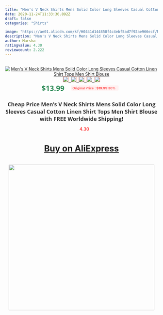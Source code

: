 ```yaml
---
title: "Men's V Neck Shirts Mens Solid Color Long Sleeves Casual Cotton Linen Shirt Tops Men Shirt Blouse"
date: 2020-11-24T11:33:36.892Z
draft: false
categories: "Shirts"

image: "https://ae01.alicdn.com/kf/H0441d144858f4c4ebf5ad7f92ae966ecf/Men-s-V-Neck-Shirts-Mens-Solid-Color-Long-Sleeves-Casual-Cotton-Linen-Shirt-Tops-Men.png_220x220.png"
description: "Men's V Neck Shirts Mens Solid Color Long Sleeves Casual Cotton Linen Shirt Tops Men Shirt Blouse"
author: Marsha
ratingvalue: 4.30
reviewcount: 2.222
---
```

<br>
<div style="text-align: center;">
<a href="https://s.click.aliexpress.com/e/_AOmFiz" target="_blank" rel="nofollow noopener noreferrer"><img alt="Men's V Neck Shirts Mens Solid Color Long Sleeves Casual Cotton Linen Shirt Tops Men Shirt Blouse" class="magnifier-image" src="https://ae01.alicdn.com/kf/H0441d144858f4c4ebf5ad7f92ae966ecf/Men-s-V-Neck-Shirts-Mens-Solid-Color-Long-Sleeves-Casual-Cotton-Linen-Shirt-Tops-Men.png_220x220.png_640x640.jpg">
<br>
<img style="border:1px solid salmon" src="https://ae01.alicdn.com/kf/H0441d144858f4c4ebf5ad7f92ae966ecf/Men-s-V-Neck-Shirts-Mens-Solid-Color-Long-Sleeves-Casual-Cotton-Linen-Shirt-Tops-Men.png_120x120.jpg">&nbsp;&nbsp;<img style="border:1px solid salmon" src="https://ae01.alicdn.com/kf/H941a1548a718496984fcb327b874a11aj/Men-s-V-Neck-Shirts-Mens-Solid-Color-Long-Sleeves-Casual-Cotton-Linen-Shirt-Tops-Men.jpg_120x120.jpg">&nbsp;&nbsp;<img style="border:1px solid salmon" src="https://ae01.alicdn.com/kf/H38be6e579b424a8897d7fa44dc05c5abh/Men-s-V-Neck-Shirts-Mens-Solid-Color-Long-Sleeves-Casual-Cotton-Linen-Shirt-Tops-Men.jpg_120x120.jpg">&nbsp;&nbsp;<img style="border:1px solid salmon" src="https://ae01.alicdn.com/kf/H3cc724f30f82470a85a174ed318549113/Men-s-V-Neck-Shirts-Mens-Solid-Color-Long-Sleeves-Casual-Cotton-Linen-Shirt-Tops-Men.jpg_120x120.jpg">&nbsp;&nbsp;<img style="border:1px solid salmon" src="https://ae01.alicdn.com/kf/H7bb27b31a75a47a988802c9a7f43a7a0a/Men-s-V-Neck-Shirts-Mens-Solid-Color-Long-Sleeves-Casual-Cotton-Linen-Shirt-Tops-Men.jpg_120x120.jpg"></a></div><br0>
<div style="text-align: center;"><span style="background-color: white; border: 0px; box-sizing: border-box; color: seagreen; display: inline-block; font-family: &quot;open sans&quot; , &quot;arial&quot; , &quot;helvetica&quot; , sans-serif , &quot;heiti&quot;; font-size: 24px; font-stretch: inherit; font-weight: 700; line-height: inherit; margin: 0px 10px 0px 0px; padding: 0px; vertical-align: middle;">$13.99 </span>
<span style="background: rgb(255 , 241 , 241); border-radius: 3px; border: 0px; box-sizing: border-box; color: #ff4747; display: inline-block; font-family: inherit; font-size: 12px; font-stretch: inherit; font-style: inherit; font-variant: inherit; font-weight: 600; line-height: inherit; margin: 0px; padding: 2px 5px; transform: scale(0.9); vertical-align: middle;">Original Price : <b style="text-decoration: line-through;">$19.99 </b> 30%&nbsp;&nbsp;</span></div>
<h1 style="color: #333333; display: inline-block; font-family: &quot;open sans&quot; , &quot;arial&quot; , &quot;helvetica&quot; , sans-serif , &quot;heiti&quot;; font-size: 18px; font-stretch: inherit; font-weight: 700; text-align: center;">Cheap Price Men's V Neck Shirts Mens Solid Color Long Sleeves Casual Cotton Linen Shirt Tops Men Shirt Blouse with FREE Worldwide Shipping!</h1>
<div style="color: #ff4747; text-align: center;">
<img src="https://4.bp.blogspot.com/-M0ZcTcb-5uY/XleCXlxnR4I/AAAAAAAAAEc/OrjgMkXV1oMQFaCRZj5HQwOCBcu3w1FegCPcBGAYYCw/s1600/star.png" style="height: 15px;">&nbsp;<b>4.30</b></div>
<div class="button_cont" align="center"><a class="buynow_a" href="https://s.click.aliexpress.com/e/_AOmFiz" target="_blank" rel="nofollow noopener noreferrer"><H1>Buy on AliExpress</H1></a></div><br>
<div class="separator" style="clear: both; text-align: center;">
<img src="https://lh3.googleusercontent.com/-pTy5HemUv9M/XlePHvY0dAI/AAAAAAAAAE4/0nX5iRUoIWY8eMW9Dpxeirr157OZliDIgCLcBGAsYHQ/s1600/badge.gif" width="480">
</div>

